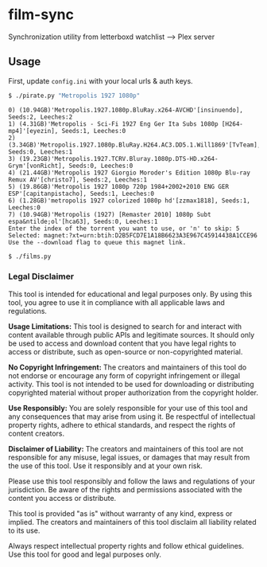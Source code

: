 # film-sync
Synchronization utility from letterboxd watchlist --> Plex server

## Usage
First, update `config.ini` with your local urls & auth keys.

```bash
$ ./pirate.py "Metropolis 1927 1080p"
```
```
0) (10.94GB)'Metropolis.1927.1080p.BluRay.x264-AVCHD'[insinuendo], Seeds:2, Leeches:2
1) (4.31GB)'Metropolis - Sci-Fi 1927 Eng Ger Ita Subs 1080p [H264-mp4]'[eyezin], Seeds:1, Leeches:0
2) (3.34GB)'Metropolis.1927.1080p.BluRay.H264.AC3.DD5.1.Will1869'[TvTeam], Seeds:0, Leeches:1
3) (19.23GB)'Metropolis.1927.TCRV.Bluray.1080p.DTS-HD.x264-Grym'[vonRicht], Seeds:0, Leeches:0
4) (21.44GB)'Metropolis 1927 Giorgio Moroder's Edition 1080p Blu-ray Remux AV'[christo7], Seeds:2, Leeches:1
5) (19.86GB)'Metropolis 1927 1080p 720p 1984+2002+2010 ENG GER ESP'[capitanpistacho], Seeds:1, Leeches:0
6) (1.28GB)'metropolis 1927 colorized 1080p hd'[zzmax1818], Seeds:1, Leeches:0
7) (10.94GB)'Metropolis (1927) [Remaster 2010] 1080p Subt espa&ntilde;ol'[hca63], Seeds:0, Leeches:1
Enter the index of the torrent you want to use, or 'n' to skip: 5
Selected: magnet:?xt=urn:btih:D2B5FCD7E1A18B6623A3E967C45914438A1CCE96
Use the --download flag to queue this magnet link.
```

```bash
$ ./films.py
```

### Legal Disclaimer

This tool is intended for educational and legal purposes only. By using this tool, you agree to use it in compliance with all applicable laws and regulations.

**Usage Limitations:**
This tool is designed to search for and interact with content available through public APIs and legitimate sources. It should only be used to access and download content that you have legal rights to access or distribute, such as open-source or non-copyrighted material.

**No Copyright Infringement:**
The creators and maintainers of this tool do not endorse or encourage any form of copyright infringement or illegal activity. This tool is not intended to be used for downloading or distributing copyrighted material without proper authorization from the copyright holder.

**Use Responsibly:**
You are solely responsible for your use of this tool and any consequences that may arise from using it. Be respectful of intellectual property rights, adhere to ethical standards, and respect the rights of content creators.

**Disclaimer of Liability:**
The creators and maintainers of this tool are not responsible for any misuse, legal issues, or damages that may result from the use of this tool. Use it responsibly and at your own risk.

Please use this tool responsibly and follow the laws and regulations of your jurisdiction. Be aware of the rights and permissions associated with the content you access or distribute.

This tool is provided "as is" without warranty of any kind, express or implied. The creators and maintainers of this tool disclaim all liability related to its use.

Always respect intellectual property rights and follow ethical guidelines. Use this tool for good and legal purposes only.
